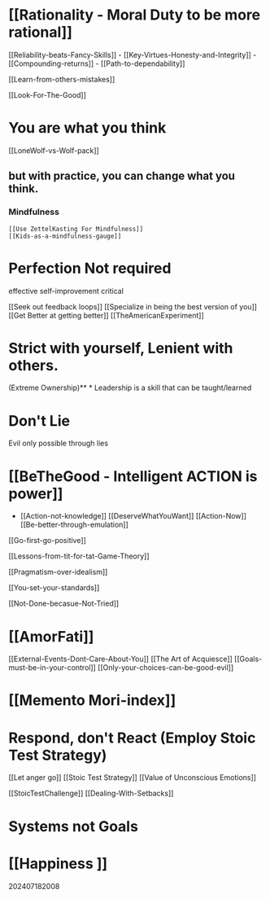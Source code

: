 # [[Rationality - Moral Duty to be more rational]]

[[Reliability-beats-Fancy-Skills]]
	- [[Key-Virtues-Honesty-and-Integrity]]
	- [[Compounding-returns]]
	- [[Path-to-dependability]]

[[Learn-from-others-mistakes]]

[[Look-For-The-Good]]

# You are what you think

[[LoneWolf-vs-Wolf-pack]]

## but with practice, you can change what you think.

### Mindfulness
	[[Use ZettelKasting For Mindfulness]]
	[[Kids-as-a-mindfulness-gauge]]

# Perfection Not required
effective self-improvement critical

[[Seek out feedback loops]]
[[Specialize in being the best version of you]]
[[Get Better at getting better]]
[[TheAmericanExperiment]]



# Strict with yourself, Lenient with others.
(Extreme Ownership)**
	*  Leadership is a skill that can be taught/learned

# Don't Lie
 Evil only possible through lies

# [[BeTheGood - Intelligent ACTION is power]]

* [[Action-not-knowledge]]
	[[DeserveWhatYouWant]]
	[[Action-Now]]
	[[Be-better-through-emulation]]


[[Go-first-go-positive]]

[[Lessons-from-tit-for-tat-Game-Theory]]

[[Pragmatism-over-idealism]]

[[You-set-your-standards]]

[[Not-Done-becasue-Not-Tried]]


# [[AmorFati]]

[[External-Events-Dont-Care-About-You]]
[[The Art of Acquiesce]]
[[Goals-must-be-in-your-control]]
[[Only-your-choices-can-be-good-evil]]


# [[Memento Mori-index]]




# Respond, don't React (Employ Stoic Test Strategy)
[[Let anger go]]
[[Stoic Test Strategy]]
[[Value of Unconscious Emotions]]

[[StoicTestChallenge]]
[[Dealing-With-Setbacks]]

# Systems not Goals


# [[Happiness ]]



202407182008
